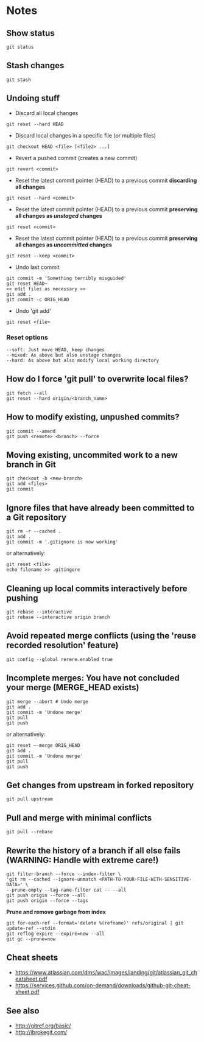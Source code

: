 # Notes
## Show status
```
git status
```
## Stash changes
```
git stash
```
## Undoing stuff
- Discard all local changes
```
git reset --hard HEAD
```
- Discard local changes in a specific file (or multiple files)
```
git checkout HEAD <file> [<file2> ...]
```
- Revert a pushed commit (creates a new commit)
```
git revert <commit>
```
- Reset the latest commit pointer (HEAD) to a previous commit **discarding all changes**
```
git reset --hard <commit>
```
- Reset the latest commit pointer (HEAD) to a previous commit **preserving all changes as *unstaged* changes**
```
git reset <commit>
```
- Reset the latest commit pointer (HEAD) to a previous commit **preserving all changes as *uncommitted* changes**
```
git reset --keep <commit>
```
- Undo last commit
```
git commit -m 'Something terribly misguided'
git reset HEAD~
<< edit files as necessary >>
git add .
git commit -c ORIG_HEAD
```
- Undo 'git add'
```
git reset <file>
```

### Reset options
~~~~
--soft: Just move HEAD, keep changes
--mixed: As above but also unstage changes
--hard: As above but also modify local working directory
~~~~

## How do I force 'git pull' to overwrite local files?
```
git fetch --all
git reset --hard origin/<branch_name>
```

## How to modify existing, unpushed commits?
```
git commit --amend
git push <remote> <branch> --force
```

## Moving existing, uncommited work to a new branch in Git
```
git checkout -b <new-branch>
git add <files>
git commit
```

## Ignore files that have already been committed to a Git repository
```
git rm -r --cached .
git add .
git commit -m '.gitignore is now working'
```

or alternatively:

```
git reset <file>
echo filename >> .gitingore
```

## Cleaning up local commits interactively before pushing
```
git rebase --interactive
git rebase --interactive origin branch
```

## Avoid repeated merge conflicts (using the 'reuse recorded resolution' feature)
```
git config --global rerere.enabled true
```

## Incomplete merges: You have not concluded your merge (MERGE_HEAD exists)
```
git merge --abort # Undo merge
git add .
git commit -m 'Undone merge'
git pull
git push
```

or alternatively:

```
git reset –-merge ORIG_HEAD
git add .
git commit -m 'Undone merge'
git pull
git push
```

## Get changes from upstream in forked repository
```
git pull upstream
```

## Pull and merge with minimal conflicts
```
git pull --rebase
```

## Rewrite the history of a branch if all else fails (WARNING: Handle with extreme care!)
```
git filter-branch --force --index-filter \
'git rm --cached --ignore-unmatch <PATH-TO-YOUR-FILE-WITH-SENSITIVE-DATA>' \
--prune-empty --tag-name-filter cat -- --all
git push origin --force --all
git push origin --force --tags
```

**Prune and remove garbage from index**
```
git for-each-ref --format='delete %(refname)' refs/original | git update-ref --stdin
git reflog expire --expire=now --all
git gc --prune=now
```

## Cheat sheets
- https://www.atlassian.com/dms/wac/images/landing/git/atlassian_git_cheatsheet.pdf
- https://services.github.com/on-demand/downloads/github-git-cheat-sheet.pdf

## See also
- http://gitref.org/basic/
- http://ibrokegit.com/
